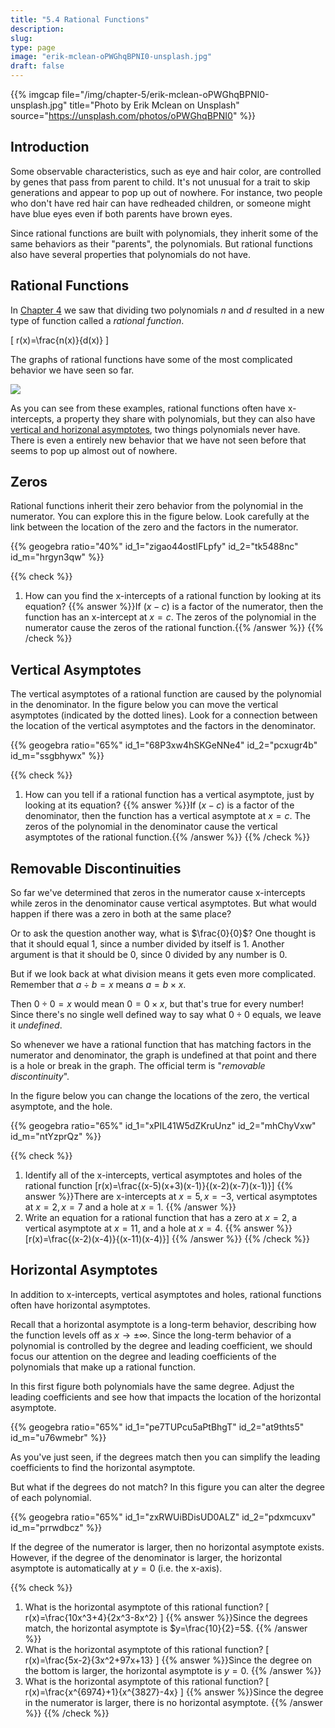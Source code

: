 ```yaml
---
title: "5.4 Rational Functions"
description:
slug:
type: page
image: "erik-mclean-oPWGhqBPNI0-unsplash.jpg"
draft: false
---
```


{{% imgcap file="/img/chapter-5/erik-mclean-oPWGhqBPNI0-unsplash.jpg" title="Photo by Erik Mclean on Unsplash" source="https://unsplash.com/photos/oPWGhqBPNI0" %}}

## Introduction
Some observable characteristics, such as eye and hair color, are controlled by genes that pass from parent to child.  It's not unusual for a trait to skip generations and appear to pop up out of nowhere.  For instance, two people who don't have red hair can have redheaded children, or someone might have blue eyes even if both parents have brown eyes.

Since rational functions are built with polynomials, they inherit some of the same behaviors as their "parents", the polynomials.  But rational functions also have several properties that polynomials do not have.


## Rational Functions
In [Chapter 4](/chapter-4/4.2/#rational-functions) we saw that dividing two polynomials $n$ and $d$ resulted in a new type of function called a *rational function*.

\[ r(x)=\frac{n(x)}{d(x)} \]

The graphs of rational functions have some of the most complicated behavior we have seen so far.

![](/img/chapter-4/rational_functions_graphs.svg#center)

As you can see from these examples, rational functions often have x-intercepts, a property they share with polynomials, but they can also have [vertical and horizonal asymptotes](/chapter-1/1.3/#asymptotes), two things polynomials never have.  There is even a entirely new behavior that we have not seen before that seems to pop up almost out of nowhere.

## Zeros
Rational functions inherit their zero behavior from the polynomial in the numerator.  You can explore this in the figure below.  Look carefully at the link between the location of the zero and the factors in the numerator.

{{% geogebra ratio="40%" id_1="zigao44ostIFLpfy" id_2="tk5488nc" id_m="hrgyn3qw" %}}

{{% check %}}
1. How can you find the x-intercepts of a rational function by looking at its equation? {{% answer %}}If $(x-c)$ is a factor of the numerator, then the function has an x-intercept at $x=c$. The zeros of the polynomial in the numerator cause the zeros of the rational function.{{% /answer %}}
{{% /check %}}


## Vertical Asymptotes
The vertical asymptotes of a rational function are caused by the polynomial in the denominator.  In the figure below you can move the vertical asymptotes (indicated by the dotted lines).  Look for a connection between the location of the vertical asymptotes and the factors in the denominator.

{{% geogebra ratio="65%" id_1="68P3xw4hSKGeNNe4" id_2="pcxugr4b" id_m="ssgbhywx" %}}


{{% check %}}
1. How can you tell if a rational function has a vertical asymptote, just by looking at its equation? {{% answer %}}If $(x-c)$ is a factor of the denominator, then the function has a vertical asymptote at $x=c$. The zeros of the polynomial in the denominator cause the vertical asymptotes of the rational function.{{% /answer %}}
{{% /check %}}

## Removable Discontinuities
So far we've determined that zeros in the numerator cause x-intercepts while zeros in the denominator cause vertical asymptotes.  But what would happen if there was a zero in both at the same place?

Or to ask the question another way, what is $\frac{0}{0}$?  One thought is that it should equal $1$, since a number divided by itself is $1$.  Another argument is that it should be $0$, since $0$ divided by any number is $0$.

But if we look back at what division means it gets even more complicated.  Remember that $a \div b = x$ means $a = b \times x$.

Then $0 \div 0 = x$ would mean $0 = 0 \times x$, but that's true for every number!  Since there's no single well defined way to say what $0 \div 0$ equals, we leave it *undefined*.  

So whenever we have a rational function that has matching factors in the numerator and denominator, the graph is undefined at that point and there is a hole or break in the graph.  The official term is "*removable discontinuity*".

In the figure below you can change the locations of the zero, the vertical asymptote, and the hole.

{{% geogebra ratio="65%" id_1="xPIL41W5dZKruUnz" id_2="mhChyVxw" id_m="ntYzprQz" %}}


{{% check %}}
1. Identify all of the x-intercepts, vertical asymptotes and holes of the rational function \[r(x)=\frac{(x-5)(x+3)(x-1)}{(x-2)(x-7)(x-1)}\] {{% answer %}}There are x-intercepts at $x=5, x=-3$, vertical asymptotes at $x=2, x=7$ and a hole at $x=1$. {{% /answer %}}
1. Write an equation for a rational function that has a zero at $x=2$, a vertical asymptote at $x=11$, and a hole at $x=4$. {{% answer %}}\[r(x)=\frac{(x-2)(x-4)}{(x-11)(x-4)}\]
{{% /answer %}}
{{% /check %}}


## Horizontal Asymptotes
In addition to x-intercepts, vertical asymptotes and holes, rational functions often have horizontal asymptotes.

Recall that a horizontal asymptote is a long-term behavior, describing how the function levels off as $x \rightarrow \pm \infty$.  Since the long-term behavior of a polynomial is controlled by the degree and leading coefficient, we should focus our attention on the degree and leading coefficients of the polynomials that make up a rational function.

In this first figure both polynomials have the same degree.  Adjust the leading coefficients and see how that impacts the location of the horizontal asymptote.

{{% geogebra ratio="65%" id_1="pe7TUPcu5aPtBhgT" id_2="at9thts5" id_m="u76wmebr" %}}

As you've just seen, if the degrees match then you can simplify the leading coefficients to find the horizontal asymptote.

But what if the degrees do not match?  In this figure you can alter the degree of each polynomial.  

{{% geogebra ratio="65%" id_1="zxRWUiBDisUD0ALZ" id_2="pdxmcuxv" id_m="prrwdbcz" %}}

If the degree of the numerator is larger, then no horizontal asymptote exists. However, if the degree of the denominator is larger, the horizontal asymptote is automatically at $y = 0$ (i.e. the x-axis).

{{% check %}}
1. What is the horizontal asymptote of this rational function? \[ r(x)=\frac{10x^3+4}{2x^3-8x^2} \] {{% answer %}}Since the degrees match, the horizontal asymptote is $y=\frac{10}{2}=5$.
{{% /answer %}}
1. What is the horizontal asymptote of this rational function? \[ r(x)=\frac{5x-2}{3x^2+97x+13} \] {{% answer %}}Since the degree on the bottom is larger, the horizontal asymptote is $y=0$.
{{% /answer %}}
1. What is the horizontal asymptote of this rational function? \[ r(x)=\frac{x^{6974}+1}{x^{3827}-4x} \] {{% answer %}}Since the degree in the numerator is larger, there is no horizontal asymptote.
{{% /answer %}}
{{% /check %}}
